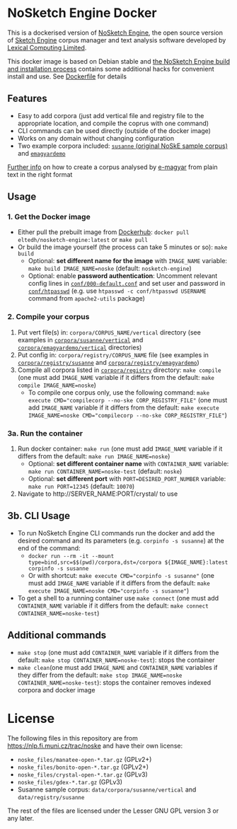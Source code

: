 # NoSketch Engine Docker

This is a dockerised version of [NoSketch Engine](https://nlp.fi.muni.cz/trac/noske), the open source version of [Sketch Engine](https://www.sketchengine.eu/) corpus manager and text analysis software developed by [Lexical Computing Limited](https://www.lexicalcomputing.com/).

This docker image is based on Debian stable and [the NoSketch Engine build and installation process](https://nlp.fi.muni.cz/trac/noske#Buildandinstallation) contains some additional hacks for convenient install and use.
See [Dockerfile](Dockerfile) for details

## Features

- Easy to add corpora (just add vertical file and registry file to the appropriate location, and compile the coprus with one command)
- CLI commands can be used directly (outside of the docker image)
- Works on any domain without changing configuration
- Two example corpora included: [`susanne` (original NoSkE sample corpus)](https://corpora.fi.muni.cz/noske/current/src/susanne-example-source.tar.bz2) and [`emagyardemo`](corpora/emagyardemo)

[Further info](corpora/emagyardemo/vertical/README.md) on how to create a corpus analysed by [e-magyar](https://github.com/nytud/emtsv) from plain text in the right format

## Usage

### 1. Get the Docker image

- Either pull the prebuilt image from [Dockerhub](https://hub.docker.com/r/eltedh/nosketch-engine): `docker pull eltedh/nosketch-engine:latest` or `make pull`
- Or build the image yourself (the process can take 5 minutes or so): `make build`
    - Optional: __set different name for the image__ with `IMAGE_NAME` variable: `make build IMAGE_NAME=noske` (default: `nosketch-engine`)
    - Optional: enable __password authentication__: Uncomment relevant config lines in [`conf/000-default.conf`](conf/000-default.conf) and set user and password in [`conf/htpasswd`](conf/htpasswd) (e.g. use `htpasswd -c conf/htpasswd USERNAME` command from `apache2-utils` package)

### 2. Compile your corpus

1. Put vert file(s) in: `corpora/CORPUS_NAME/vertical` directory (see examples in [`corpora/susanne/vertical`](corpora/susanne/vertical) and [`corpora/emagyardemo/vertical`](corpora/emagyardemo/vertical) directories)
2. Put config in: `corpora/registry/CORPUS_NAME` file (see examples in [`corpora/registry/susanne`](corpora/registry/susanne) and [`corpora/registry/emagyardemo`](corpora/registry/emagyardemo))
3. Compile all corpora listed in [`corpora/registry`](corpora/registry) directory: `make compile` (one must add `IMAGE_NAME` variable if it differs from the default: `make compile IMAGE_NAME=noske`)
    - To compile one corpus only, use the following command: `make execute CMD="compilecorp --no-ske CORP_REGISTRY_FILE"` (one must add `IMAGE_NAME` variable if it differs from the default: `make execute IMAGE_NAME=noske CMD="compilecorp --no-ske CORP_REGISTRY_FILE"`)

### 3a. Run the container

1. Run docker container: `make run` (one must add `IMAGE_NAME` variable if it differs from the default: `make run IMAGE_NAME=noske`)
    - Optional: __set different container name__ with `CONTAINER_NAME` variable: `make run CONTAINER_NAME=noske-test` (default: `noske`)
    - Optional: __set different port__ with `PORT=DESIRED_PORT_NUMBER` variable: `make run PORT=12345` (default: `10070`)
2. Navigate to http://SERVER_NAME:PORT/crystal/ to use

## 3b. CLI Usage

- To run NoSketch Engine CLI commands run the docker and add the desired command and its parameters (e.g. `corpinfo -s susanne`) at the end of the command:
    - `docker run --rm -it --mount type=bind,src=$$(pwd)/corpora,dst=/corpora ${IMAGE_NAME}:latest corpinfo -s susanne`
    - Or with shortcut: `make execute CMD="corpinfo -s susanne"` (one must add `IMAGE_NAME` variable if it differs from the default: `make execute IMAGE_NAME=noske CMD="corpinfo -s susanne"`)
- To get a shell to a running container use `make connect` (one must add `CONTAINER_NAME` variable if it differs from the default: `make connect CONTAINER_NAME=noske-test`)

## Additional commands

- `make stop` (one must add `CONTAINER_NAME` variable if it differs from the default: `make stop CONTAINER_NAME=noske-test`): stops the container
- `make clean`(one must add `IMAGE_NAME` and `CONTAINER_NAME` variables if they differ from the default: `make stop IMAGE_NAME=noske CONTAINER_NAME=noske-test`): stops the container removes indexed corpora and docker image

# License

The following files in this repository are from https://nlp.fi.muni.cz/trac/noske and have their own license:
- `noske_files/manatee-open-*.tar.gz` (GPLv2+)
- `noske_files/bonito-open-*.tar.gz` (GPLv2+)
- `noske_files/crystal-open-*.tar.gz` (GPLv3)
- `noske_files/gdex-*.tar.gz` (GPLv3)
- Susanne sample corpus: `data/corpora/susanne/vertical` and `data/registry/susanne`

The rest of the files are licensed under the Lesser GNU GPL version 3 or any later.
